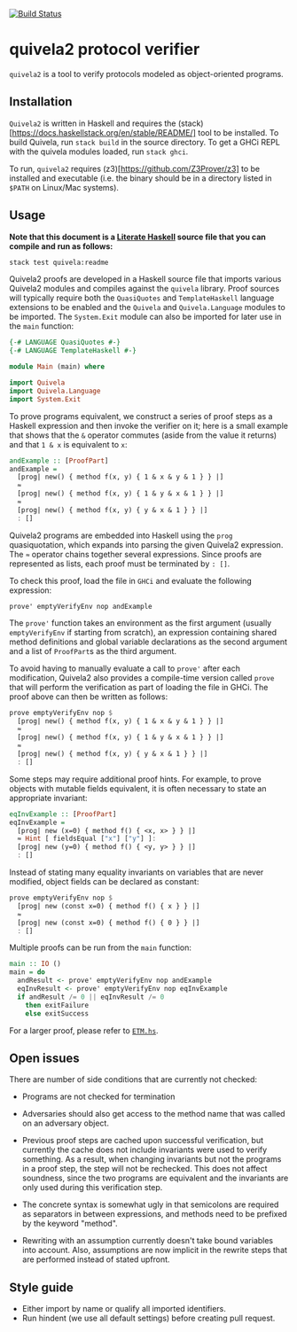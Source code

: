 [![Build Status](https://travis-ci.org/awslabs/quivela.svg?branch=master)](https://travis-ci.org/awslabs/quivela)

# quivela2 protocol verifier

`quivela2` is a tool to verify protocols modeled as object-oriented programs.

## Installation

`Quivela2` is written in Haskell and requires the
(stack)[https://docs.haskellstack.org/en/stable/README/] tool to be installed.
To build Quivela, run `stack build` in the source directory. To get a GHCi REPL
with the quivela modules loaded, run `stack ghci`.

To run, `quivela2` requires (z3)[https://github.com/Z3Prover/z3] to be installed
and executable (i.e. the binary should be in a directory listed in `$PATH` on
Linux/Mac systems).

## Usage

**Note that this document is a [Literate Haskell][literate-haskell] source file that you can compile and run as follows:**

```bash
stack test quivela:readme
```

Quivela2 proofs are developed in a Haskell source file that imports various Quivela2 modules and compiles against the `quivela` library. Proof sources will typically require both the `QuasiQuotes` and `TemplateHaskell` language extensions to be enabled and the `Quivela` and `Quivela.Language` modules to be imported. The `System.Exit` module can also be imported for later use in the `main` function:

```haskell
{-# LANGUAGE QuasiQuotes #-}
{-# LANGUAGE TemplateHaskell #-}

module Main (main) where

import Quivela
import Quivela.Language
import System.Exit
```

To prove programs equivalent, we construct a series of proof steps as a
Haskell expression and then invoke the verifier on it; here is a small example that shows that the `&` operator commutes (aside from the value it returns) and that `1 & x` is equivalent to `x`:

```haskell
andExample :: [ProofPart]
andExample =
  [prog| new() { method f(x, y) { 1 & x & y & 1 } } |]
  ≈
  [prog| new() { method f(x, y) { 1 & y & x & 1 } } |]
  ≈
  [prog| new() { method f(x, y) { y & x & 1 } } |]
  : []
```

Quivela2 programs are embedded into Haskell using the `prog` quasiquotation, which expands into parsing the given Quivela2 expression. The `≈` operator chains together several expressions. Since proofs are represented as lists, each proof must be terminated by `: []`.

To check this proof, load the file in `GHCi` and evaluate the following expression:

```.haskell .ignore
prove' emptyVerifyEnv nop andExample
```

The `prove'` function takes an environment as the first argument (usually `emptyVerifyEnv` if starting from scratch), an expression containing shared method definitions and global variable declarations as the second argument and a list of `ProofPart`s as the third argument.

To avoid having to manually evaluate a call to `prove'` after each modification, Quivela2 also provides a compile-time version called `prove` that will perform the verification as part of loading the file in GHCi. The proof above can then be written as follows:

```haskell
prove emptyVerifyEnv nop $
  [prog| new() { method f(x, y) { 1 & x & y & 1 } } |]
  ≈
  [prog| new() { method f(x, y) { 1 & y & x & 1 } } |]
  ≈
  [prog| new() { method f(x, y) { y & x & 1 } } |]
  : []
```

Some steps may require additional proof hints. For example, to prove objects with mutable fields equivalent, it is often necessary to state an appropriate invariant:

```haskell
eqInvExample :: [ProofPart]
eqInvExample =
  [prog| new (x=0) { method f() { <x, x> } } |]
  ≈ Hint [ fieldsEqual ["x"] ["y"] ]:
  [prog| new (y=0) { method f() { <y, y> } } |]
  : []
```

Instead of stating many equality invariants on variables that are never modified, object fields can be declared as constant:

```haskell
prove emptyVerifyEnv nop $
  [prog| new (const x=0) { method f() { x } } |]
  ≈
  [prog| new (const x=0) { method f() { 0 } } |]
  : []
```

Multiple proofs can be run from the `main` function:

```haskell
main :: IO ()
main = do
  andResult <- prove' emptyVerifyEnv nop andExample
  eqInvResult <- prove' emptyVerifyEnv nop eqInvExample
  if andResult /= 0 || eqInvResult /= 0
    then exitFailure
    else exitSuccess
```

For a larger proof, please refer to [`ETM.hs`](src/ETM.hs).

## Open issues

There are number of side conditions that are currently not checked:

- Programs are not checked for termination

- Adversaries should also get access to the method name that was called on
  an adversary object.

- Previous proof steps are cached upon successful verification, but currently
  the cache does not include invariants were used to verify something. As a
  result, when changing invariants but not the programs in a proof step, the
  step will not be rechecked. This does not affect soundness, since the two
  programs are equivalent and the invariants are only used during this
  verification step.

- The concrete syntax is somewhat ugly in that semicolons are required as
  separators in between expressions, and methods need to be prefixed by the
  keyword "method".

- Rewriting with an assumption currently doesn't take bound variables into
  account. Also, assumptions are now implicit in the rewrite steps that
  are performed instead of stated upfront.

## Style guide

- Either import by name or qualify all imported identifiers.
- Run hindent (we use all default settings) before creating pull request.

[literate-haskell]: https://wiki.haskell.org/Literate_programming
